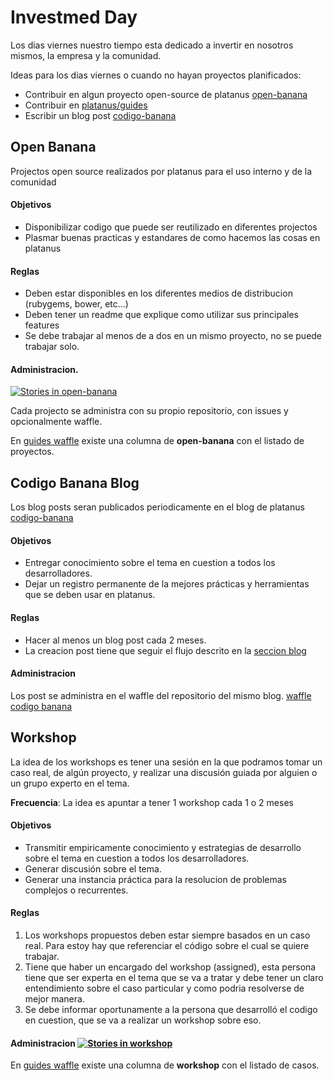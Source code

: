 # Investmed Day

Los dias viernes nuestro tiempo esta dedicado a invertir en nosotros mismos, la empresa y la comunidad.

Ideas para los dias viernes o cuando no hayan proyectos planificados:

- Contribuir en algun proyecto open-source de platanus [open-banana](#open-banana)
- Contribuir en [platanus/guides][platanus-guides]
- Escribir un blog post [codigo-banana](#codigo-banana-blog)

## Open Banana

Projectos open source realizados por platanus para el uso interno y de la comunidad

#### Objetivos

- Disponibilizar codigo que puede ser reutilizado en diferentes projectos
- Plasmar buenas practicas y estandares de como hacemos las cosas en platanus

#### Reglas

- Deben estar disponibles en los diferentes medios de distribucion (rubygems, bower, etc...)
- Deben tener un readme que explique como utilizar sus principales features
- Se debe trabajar al menos de a dos en un mismo proyecto, no se puede trabajar solo.

#### Administracion. 

[![Stories in open-banana][badge-open-banana]][waffle-guides]

Cada projecto se administra con su propio repositorio, con issues y opcionalmente waffle.

En [guides waffle][waffle-guides] existe una columna de **open-banana** con el listado de proyectos.


## Codigo Banana Blog

Los blog posts seran publicados periodicamente en el blog de platanus [codigo-banana][]

#### Objetivos

- Entregar conocimiento sobre el tema en cuestion a todos los desarrolladores.
- Dejar un registro permanente de la mejores prácticas y herramientas que se deben usar en platanus.

#### Reglas

- Hacer al menos un blog post cada 2 meses.
- La creacion post tiene que seguir el flujo descrito en la [seccion blog](/playbook/investment-day/blog/README.md)

#### Administracion

Los post se administra en el waffle del repositorio del mismo blog. [waffle codigo banana][waffle-codigo-banana]


## Workshop

La idea de los workshops es tener una sesión en la que podramos tomar un caso real, de algún proyecto, y realizar una discusión guiada por alguien o un grupo experto en el tema.

**Frecuencia**: La idea es apuntar a tener 1 workshop cada 1 o 2 meses

#### Objetivos

- Transmitir empiricamente conocimiento y estrategias de desarrollo sobre el tema en cuestion a todos los desarrolladores.
- Generar discusión sobre el tema.
- Generar una instancia práctica para la resolucion de problemas complejos o recurrentes.

#### Reglas

1. Los workshops propuestos deben estar siempre basados en un caso real. Para estoy hay que referenciar el código sobre el cual se quiere trabajar.
1. Tiene que haber un encargado del workshop (assigned), esta persona tiene que ser experta en el tema que se va a tratar y debe tener un claro entendimiento sobre el caso particular y como podria resolverse de mejor manera.
1. Se debe informar oportunamente a la persona que desarrolló el codigo en cuestion, que se va a realizar un workshop sobre eso.

#### Administracion [![Stories in workshop][badge-workshop]][waffle-guides]

En [guides waffle][waffle-guides] existe una columna de **workshop** con el listado de casos.


[waffle-guides]: http://waffle.io/platanus/guides
[waffle-codigo-banana]: http://waffle.io/platanus/blog
[badge-workshop]: https://badge.waffle.io/platanus/guides.svg?label=workshop&title=workshop
[badge-open-banana]: https://badge.waffle.io/platanus/guides.svg?label=open-banana&title=open-banana
[codigo-banana]: http://cb.platan.us
[platanus-guides]: http://github.com/platanus/guides


